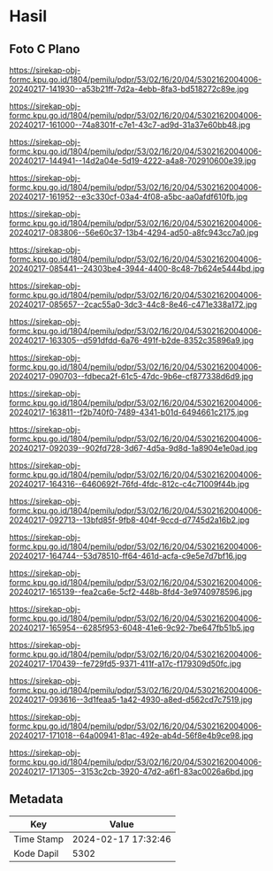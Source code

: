 # Hasil

## Foto C Plano

https://sirekap-obj-formc.kpu.go.id/1804/pemilu/pdpr/53/02/16/20/04/5302162004006-20240217-141930--a53b21ff-7d2a-4ebb-8fa3-bd518272c89e.jpg

https://sirekap-obj-formc.kpu.go.id/1804/pemilu/pdpr/53/02/16/20/04/5302162004006-20240217-161000--74a8301f-c7e1-43c7-ad9d-31a37e60bb48.jpg

https://sirekap-obj-formc.kpu.go.id/1804/pemilu/pdpr/53/02/16/20/04/5302162004006-20240217-144941--14d2a04e-5d19-4222-a4a8-702910600e39.jpg

https://sirekap-obj-formc.kpu.go.id/1804/pemilu/pdpr/53/02/16/20/04/5302162004006-20240217-161952--e3c330cf-03a4-4f08-a5bc-aa0afdf610fb.jpg

https://sirekap-obj-formc.kpu.go.id/1804/pemilu/pdpr/53/02/16/20/04/5302162004006-20240217-083806--56e60c37-13b4-4294-ad50-a8fc943cc7a0.jpg

https://sirekap-obj-formc.kpu.go.id/1804/pemilu/pdpr/53/02/16/20/04/5302162004006-20240217-085441--24303be4-3944-4400-8c48-7b624e5444bd.jpg

https://sirekap-obj-formc.kpu.go.id/1804/pemilu/pdpr/53/02/16/20/04/5302162004006-20240217-085657--2cac55a0-3dc3-44c8-8e46-c471e338a172.jpg

https://sirekap-obj-formc.kpu.go.id/1804/pemilu/pdpr/53/02/16/20/04/5302162004006-20240217-163305--d591dfdd-6a76-491f-b2de-8352c35896a9.jpg

https://sirekap-obj-formc.kpu.go.id/1804/pemilu/pdpr/53/02/16/20/04/5302162004006-20240217-090703--fdbeca2f-61c5-47dc-9b6e-cf877338d6d9.jpg

https://sirekap-obj-formc.kpu.go.id/1804/pemilu/pdpr/53/02/16/20/04/5302162004006-20240217-163811--f2b740f0-7489-4341-b01d-6494661c2175.jpg

https://sirekap-obj-formc.kpu.go.id/1804/pemilu/pdpr/53/02/16/20/04/5302162004006-20240217-092039--902fd728-3d67-4d5a-9d8d-1a8904e1e0ad.jpg

https://sirekap-obj-formc.kpu.go.id/1804/pemilu/pdpr/53/02/16/20/04/5302162004006-20240217-164316--6460692f-76fd-4fdc-812c-c4c71009f44b.jpg

https://sirekap-obj-formc.kpu.go.id/1804/pemilu/pdpr/53/02/16/20/04/5302162004006-20240217-092713--13bfd85f-9fb8-404f-9ccd-d7745d2a16b2.jpg

https://sirekap-obj-formc.kpu.go.id/1804/pemilu/pdpr/53/02/16/20/04/5302162004006-20240217-164744--53d78510-ff64-461d-acfa-c9e5e7d7bf16.jpg

https://sirekap-obj-formc.kpu.go.id/1804/pemilu/pdpr/53/02/16/20/04/5302162004006-20240217-165139--fea2ca6e-5cf2-448b-8fd4-3e9740978596.jpg

https://sirekap-obj-formc.kpu.go.id/1804/pemilu/pdpr/53/02/16/20/04/5302162004006-20240217-165954--6285f953-6048-41e6-9c92-7be647fb51b5.jpg

https://sirekap-obj-formc.kpu.go.id/1804/pemilu/pdpr/53/02/16/20/04/5302162004006-20240217-170439--fe729fd5-9371-411f-a17c-f179309d50fc.jpg

https://sirekap-obj-formc.kpu.go.id/1804/pemilu/pdpr/53/02/16/20/04/5302162004006-20240217-093616--3d1feaa5-1a42-4930-a8ed-d562cd7c7519.jpg

https://sirekap-obj-formc.kpu.go.id/1804/pemilu/pdpr/53/02/16/20/04/5302162004006-20240217-171018--64a00941-81ac-492e-ab4d-56f8e4b9ce98.jpg

https://sirekap-obj-formc.kpu.go.id/1804/pemilu/pdpr/53/02/16/20/04/5302162004006-20240217-171305--3153c2cb-3920-47d2-a6f1-83ac0026a6bd.jpg


## Metadata

| Key        | Value               |
| ---------- | ------------------- |
| Time Stamp | 2024-02-17 17:32:46 |
| Kode Dapil | 5302                |



